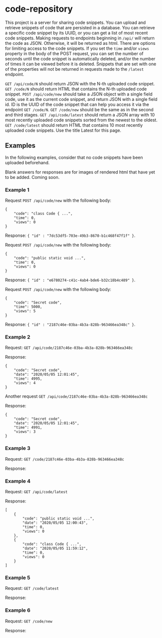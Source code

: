 # code-repository

This project is a server for sharing code snippets. You can upload and retrieve snippets of code that are persisted in a database. You can retrieve a specific code snippet by its UUID, or you can get a list of most recent code snippets. Making requests to endpoints beginning in `/api/` will return the code as JSON. Otherwise, it will be returned as html. There are options for limiting access to the code snippets. If you set the `time` and/or `views` property in the body of the POST request, you can set the number of seconds until the code snippet is automatically deleted, and/or the number of times it can be viewed before it is deleted. Snippets that are set with one of the properties will not be returned in requests made to the `/latest` endpoint. 


`GET /api/code/N` should return JSON with the N-th uploaded code snippet.
`GET /code/N` should return HTML that contains the N-th uploaded code snippet.
`POST /api/code/new` should take a JSON object with a single field code, use it as the current code snippet, and return JSON with a single field id. ID is the UUID of the code snippet that can help you access it via the endpoint `GET /code/N`.
`GET /code/new` should be the same as in the second and third stages.
`GET /api/code/latest` should return a JSON array with 10 most recently uploaded code snippets sorted from the newest to the oldest.
`GET /code/latest` should return HTML that contains 10 most recently uploaded code snippets. Use the title Latest for this page.

## Examples
In the following examples, consider that no code snippets have been uploaded beforehand.

Blank answers for responses are for images of rendered html that have yet to be added. Coming soon. 

### Example 1

Request `POST /api/code/new` with the following body:
```
{
    "code": "class Code { ...",
    "time": 0,
    "views": 0
}
```
Response: `{ "id" : "7dc53df5-703e-49b3-8670-b1c468f47f1f" }`.

Request `POST /api/code/new` with the following body:
```
{
    "code": "public static void ...",
    "time": 0,
    "views": 0
}
```
Response: `{ "id" : "e6780274-c41c-4ab4-bde6-b32c18b4c489" }`.

Request `POST /api/code/new` with the following body:
```
{
    "code": "Secret code",
    "time": 5000,
    "views": 5
}
```
Response: `{ "id" : "2187c46e-03ba-4b3a-828b-963466ea348c" }`.

### Example 2

Request: `GET /api/code/2187c46e-03ba-4b3a-828b-963466ea348c`

Response:
```
{
    "code": "Secret code",
    "date": "2020/05/05 12:01:45",
    "time": 4995,
    "views": 4
}
```
Another request `GET /api/code/2187c46e-03ba-4b3a-828b-963466ea348c`

Response:
```
{
    "code": "Secret code",
    "date": "2020/05/05 12:01:45",
    "time": 4991,
    "views": 3
}
```
### Example 3

Request: `GET /code/2187c46e-03ba-4b3a-828b-963466ea348c`

Response:



### Example 4

Request: `GET /api/code/latest`

Response:
```
[
    {
        "code": "public static void ...",
        "date": "2020/05/05 12:00:43",
        "time": 0,
        "views": 0
    },
    {
        "code": "class Code { ...",
        "date": "2020/05/05 11:59:12",
        "time": 0,
        "views": 0
    }
]
```
### Example 5

Request: `GET /code/latest`

Response:



### Example 6

Request: `GET /code/new`

Response:



